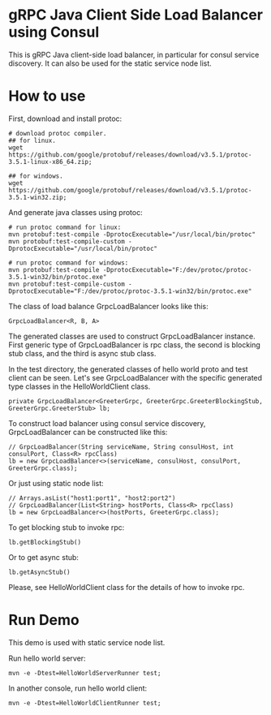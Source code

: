 # gRPC Java Client Side Load Balancer using Consul

This is gRPC Java client-side load balancer, in particular for consul service discovery.
It can also be used for the static service node list.

# How to use
First, download and install protoc:

    # download protoc compiler.
    ## for linux.
    wget https://github.com/google/protobuf/releases/download/v3.5.1/protoc-3.5.1-linux-x86_64.zip;
 
    ## for windows.
    wget https://github.com/google/protobuf/releases/download/v3.5.1/protoc-3.5.1-win32.zip;


And generate java classes using protoc:

    # run protoc command for linux:
    mvn protobuf:test-compile -DprotocExecutable="/usr/local/bin/protoc"
    mvn protobuf:test-compile-custom -DprotocExecutable="/usr/local/bin/protoc"
            
    # run protoc command for windows:
    mvn protobuf:test-compile -DprotocExecutable="F:/dev/protoc/protoc-3.5.1-win32/bin/protoc.exe"
    mvn protobuf:test-compile-custom -DprotocExecutable="F:/dev/protoc/protoc-3.5.1-win32/bin/protoc.exe"

The class of load balance GrpcLoadBalancer looks like this:

    GrpcLoadBalancer<R, B, A>
    
The generated classes are used to construct GrpcLoadBalancer instance.
First generic type of GrpcLoadBalancer is rpc class, the second is blocking stub class, and the third is async stub class.

In the test directory, the generated classes of hello world proto and test client can be seen.
Let's see GrpcLoadBalancer with the specific generated type classes in the HelloWorldClient class.

    private GrpcLoadBalancer<GreeterGrpc, GreeterGrpc.GreeterBlockingStub, GreeterGrpc.GreeterStub> lb;
    
To construct load balancer using consul service discovery, GrpcLoadBalancer can be constructed like this:
 
    // GrpcLoadBalancer(String serviceName, String consulHost, int consulPort, Class<R> rpcClass)
    lb = new GrpcLoadBalancer<>(serviceName, consulHost, consulPort, GreeterGrpc.class);
    
Or just using static node list:

    // Arrays.asList("host1:port1", "host2:port2")
    // GrpcLoadBalancer(List<String> hostPorts, Class<R> rpcClass)
    lb = new GrpcLoadBalancer<>(hostPorts, GreeterGrpc.class);
 

To get blocking stub to invoke rpc:

    lb.getBlockingStub()
    
Or to get async stub:

    lb.getAsyncStub()
   
Please, see HelloWorldClient class for the details of how to invoke rpc.


# Run Demo
This demo is used with static service node list.

Run hello world server:

    mvn -e -Dtest=HelloWorldServerRunner test;
    
In another console, run hello world client:

    mvn -e -Dtest=HelloWorldClientRunner test;
